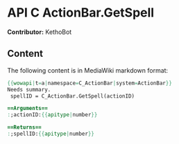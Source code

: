 # API C ActionBar.GetSpell

**Contributor:** KethoBot

## Content

The following content is in MediaWiki markdown format:

```mediawiki
{{wowapi|t=a|namespace=C_ActionBar|system=ActionBar}}
Needs summary.
 spellID = C_ActionBar.GetSpell(actionID)

==Arguments==
:;actionID:{{apitype|number}}

==Returns==
:;spellID:{{apitype|number}}
```
